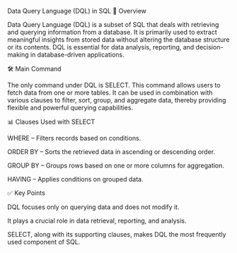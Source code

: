 Data Query Language (DQL) in SQL
📌 Overview

Data Query Language (DQL) is a subset of SQL that deals with retrieving and querying information from a database. It is primarily used to extract meaningful insights from stored data without altering the database structure or its contents. DQL is essential for data analysis, reporting, and decision-making in database-driven applications.

🛠️ Main Command

The only command under DQL is SELECT. This command allows users to fetch data from one or more tables. It can be used in combination with various clauses to filter, sort, group, and aggregate data, thereby providing flexible and powerful querying capabilities.

📊 Clauses Used with SELECT

WHERE – Filters records based on conditions.

ORDER BY – Sorts the retrieved data in ascending or descending order.

GROUP BY – Groups rows based on one or more columns for aggregation.

HAVING – Applies conditions on grouped data.

✅ Key Points

DQL focuses only on querying data and does not modify it.

It plays a crucial role in data retrieval, reporting, and analysis.

SELECT, along with its supporting clauses, makes DQL the most frequently used component of SQL.
